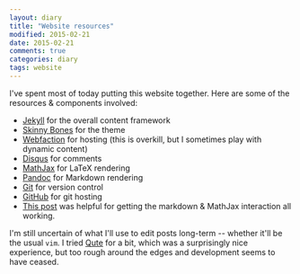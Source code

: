 ```yaml
---
layout: diary
title: "Website resources"
modified: 2015-02-21
date: 2015-02-21
comments: true
categories: diary
tags: website
---
```


I've spent most of today putting this website together. Here are some of the resources & components involved:

- [Jekyll](http://jekyllrb.com) for the overall content framework
- [Skinny Bones](https://mademistakes.com/work/jekyll-themes/) for the theme
- [Webfaction](https://www.webfaction.com) for hosting (this is overkill, but I sometimes play with dynamic content)
- [Disqus](https://disqus.com) for comments
- [MathJax](http://www.mathjax.org) for LaTeX rendering
- [Pandoc](http://johnmacfarlane.net/pandoc/) for Markdown rendering
- [Git](http://git-scm.com) for version control
- [GitHub](https://github.com) for git hosting
- [This post](http://drz.ac/2013/01/03/blogging-with-math/) was helpful for getting the markdown & MathJax interaction all working.

I'm still uncertain of what I'll use to edit posts long-term -- whether it'll be the usual `vim`. I tried [Qute](http://www.inkcode.net/qute) for a bit, which was a surprisingly nice experience, but too rough around the edges and development seems to have ceased.

